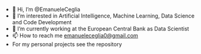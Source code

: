 - 👋 Hi, I’m @EmanueleCeglia
- 👀 I’m interested in Artificial Intelligence, Machine Learning, Data Science and Code Development
- 🌱 I’m currently working at the European Central Bank as Data Scientist
- 📫 How to reach me emanueleceglia0@gmail.com
- For my personal projects see the repository
<!---
EmanueleCeglia/EmanueleCeglia is a ✨ special ✨ repository because its `README.md` (this file) appears on your GitHub profile.
You can click the Preview link to take a look at your changes.
--->
